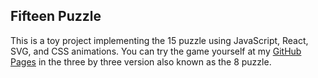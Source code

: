 ## Fifteen Puzzle

This is a toy project implementing the 15 puzzle using JavaScript, React, SVG, and CSS animations. You can try the game yourself at my [GitHub Pages](https://nnerik.github.io/fifteen-puzzle/ "Fifteen Puzzle") in the three by three version also known as the 8 puzzle.
